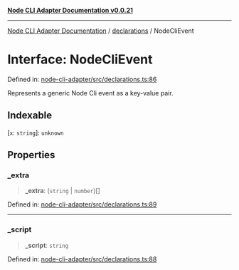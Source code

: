 [**Node CLI Adapter Documentation v0.0.21**](../../README.md)

***

[Node CLI Adapter Documentation](../../modules.md) / [declarations](../README.md) / NodeCliEvent

# Interface: NodeCliEvent

Defined in: [node-cli-adapter/src/declarations.ts:86](https://github.com/stonemjs/node-cli-adapter/blob/8aa5733b805725e9383f05513594f3738beb3cb2/src/declarations.ts#L86)

Represents a generic Node Cli event as a key-value pair.

## Indexable

\[`x`: `string`\]: `unknown`

## Properties

### \_extra

> **\_extra**: (`string` \| `number`)[]

Defined in: [node-cli-adapter/src/declarations.ts:89](https://github.com/stonemjs/node-cli-adapter/blob/8aa5733b805725e9383f05513594f3738beb3cb2/src/declarations.ts#L89)

***

### \_script

> **\_script**: `string`

Defined in: [node-cli-adapter/src/declarations.ts:88](https://github.com/stonemjs/node-cli-adapter/blob/8aa5733b805725e9383f05513594f3738beb3cb2/src/declarations.ts#L88)
